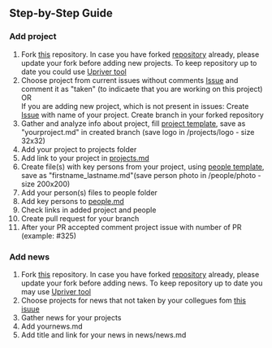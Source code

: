 ## Step-by-Step Guide
### Add project
1. Fork [this](https://github.com/keycryptovc/base) repository. In case you have forked [repository](https://github.com/keycryptovc/base) already, please update your fork before adding new projects. To keep repository up to date you could use [Upriver tool](https://upriver.github.io/)
2. Choose project from current issues without comments [Issue](https://github.com/keycryptovc/base/issues) and comment it as "taken" (to indicaete that you are working on this project)   
OR   
If you are adding new project, which is not present in issues:
 Create [Issue](https://github.com/keycryptovc/base/issues) with name of your project. Create branch in your forked repository 
3. Gather and analyze info about project, fill [project template](project_template.md), save as "yourproject.md" in created branch 
(save logo in /projects/logo - size 32x32)
4. Add your project to projects folder
5. Add link to your project in [projects.md](../projects/projects.md)
6. Create file(s) with key persons from your project, using [people template](people_template.md), save as "firstname_lastname.md"(save person photo in /people/photo - size 200x200)
7. Add your person(s) files to people folder
8. Add key persons to [people.md](../people/people.md)
9. Check links in added project and people
11. Create pull request for your branch
12. After your PR accepted comment project issue with number of PR (example: #325)  


### Add news
1. Fork [this](https://github.com/keycryptovc/base) repository. In case you have forked [repository](https://github.com/keycryptovc/base) already, please update your fork before adding news. To keep repository up to date you may use [Upriver tool](https://upriver.github.io/)
2. Choose projects for news that not taken by your collegues fom [this isuue](https://github.com/keycryptovc/base/issues/342)
2. Gather news for your projects
3. Add yournews.md 
4. Add title and link for your news in news/news.md

